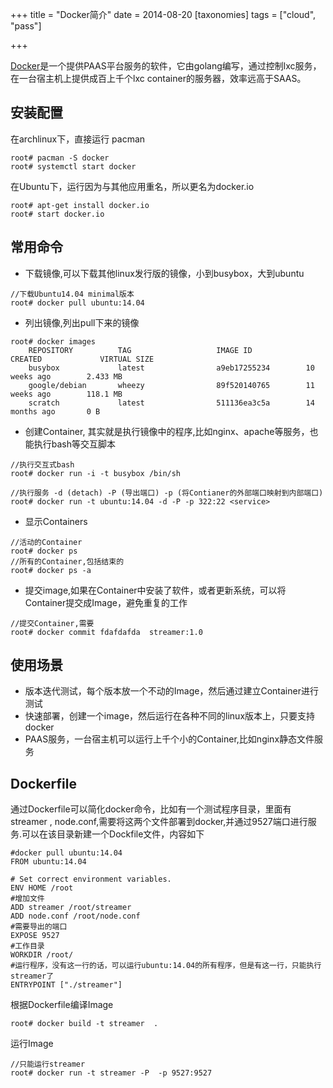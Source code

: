 +++
title = "Docker简介"
date = 2014-08-20
[taxonomies]
tags = ["cloud", "pass"]

+++

[Docker](http://docker.io)是一个提供PAAS平台服务的软件，它由golang编写，通过控制lxc服务，在一台宿主机上提供成百上千个lxc container的服务器，效率远高于SAAS。

<!-- more -->

## 安装配置
在archlinux下，直接运行 pacman

```
root# pacman -S docker
root# systemctl start docker
```

在Ubuntu下，运行因为与其他应用重名，所以更名为docker.io

```
root# apt-get install docker.io
root# start docker.io
```

## 常用命令

* 下载镜像,可以下载其他linux发行版的镜像，小到busybox，大到ubuntu


```
//下载Ubuntu14.04 minimal版本
root# docker pull ubuntu:14.04  
```


* 列出镜像,列出pull下来的镜像


```
root# docker images
    REPOSITORY          TAG                   IMAGE ID            CREATED             VIRTUAL SIZE
    busybox             latest                a9eb17255234        10 weeks ago        2.433 MB
    google/debian       wheezy                89f520140765        11 weeks ago        118.1 MB
    scratch             latest                511136ea3c5a        14 months ago       0 B
```

* 创建Container, 其实就是执行镜像中的程序,比如nginx、apache等服务，也能执行bash等交互脚本


```
//执行交互式bash
root# docker run -i -t busybox /bin/sh

//执行服务 -d (detach) -P (导出端口) -p (将Contianer的外部端口映射到内部端口)
root# docker run -t ubuntu:14.04 -d -P -p 322:22 <service>
```

* 显示Containers


```
//活动的Container
root# docker ps 
//所有的Container,包括结束的
root# docker ps -a
```

* 提交image,如果在Container中安装了软件，或者更新系统，可以将Container提交成Image，避免重复的工作


```
//提交Container,需要
root# docker commit fdafdafda  streamer:1.0
```


## 使用场景

* 版本迭代测试，每个版本放一个不动的Image，然后通过建立Container进行测试
* 快速部署，创建一个image，然后运行在各种不同的linux版本上，只要支持docker
* PAAS服务，一台宿主机可以运行上千个小的Container,比如nginx静态文件服务

## Dockerfile

通过Dockerfile可以简化docker命令，比如有一个测试程序目录，里面有streamer , node.conf,需要将这两个文件部署到docker,并通过9527端口进行服务.可以在该目录新建一个Dockfile文件，内容如下

```
#docker pull ubuntu:14.04
FROM ubuntu:14.04

# Set correct environment variables.
ENV HOME /root
#增加文件
ADD streamer /root/streamer 
ADD node.conf /root/node.conf
#需要导出的端口
EXPOSE 9527
#工作目录
WORKDIR /root/
#运行程序，没有这一行的话，可以运行ubuntu:14.04的所有程序，但是有这一行，只能执行streamer了
ENTRYPOINT ["./streamer"]
```

根据Dockerfile编译Image 

```
root# docker build -t streamer  .
```

运行Image
	
```
//只能运行streamer
root# docker run -t streamer -P  -p 9527:9527
```
